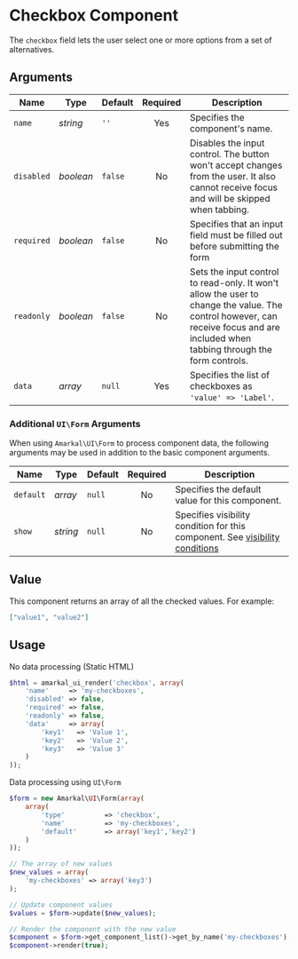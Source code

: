 # Checkbox Component

The `checkbox` field lets the user select one or more options from a set of alternatives.

## Arguments

Name | Type | Default | Required | Description
---|---|---|:---:|---
`name`|*string*|`''`|Yes|Specifies the component's name.
`disabled`|*boolean*|`false`|No|Disables the input control. The button won't accept changes from the user. It also cannot receive focus and will be skipped when tabbing.
`required`|*boolean*|`false`|No|Specifies that an input field must be filled out before submitting the form
`readonly`|*boolean*|`false`|No|Sets the input control to read-only. It won't allow the user to change the value. The control however, can receive focus and are included when tabbing through the form controls.
`data`|*array*|`null`|Yes|Specifies the list of checkboxes as `'value' => 'Label'`.

### Additional `UI\Form` Arguments

When using `Amarkal\UI\Form` to process component data, the following arguments may be used in addition to the basic component arguments.

Name | Type | Default | Required | Description
---|---|---|:---:|---
`default`|*array*|`null`|No|Specifies the default value for this component.
`show`|*string*|`null`|No|Specifies visibility condition for this component. See [visibility conditions](../../../../#visibility-conditions)

## Value

This component returns an array of all the checked values. For example:

```json
["value1", "value2"]
```

## Usage

No data processing (Static HTML)

```php
$html = amarkal_ui_render('checkbox', array(
    'name'     => 'my-checkboxes',
    'disabled' => false,
    'required' => false,
    'readonly' => false,
    'data'     => array(
        'key1'   => 'Value 1',
        'key2'   => 'Value 2',
        'key3'   => 'Value 3'
    )
));
```

Data processing using `UI\Form`

```php
$form = new Amarkal\UI\Form(array(
    array(
        'type'          => 'checkbox',
        'name'          => 'my-checkboxes',
        'default'       => array('key1','key2')
    )
));

// The array of new values
$new_values = array(
    'my-checkboxes' => array('key3') 
);

// Update component values
$values = $form->update($new_values);

// Render the component with the new value
$component = $form->get_component_list()->get_by_name('my-checkboxes');
$component->render(true);
```